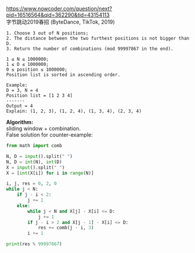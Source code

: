 https://www.nowcoder.com/question/next?pid=16516564&qid=362290&tid=43154113 <br />
字节跳动2019春招 (ByteDance, TikTok, 2019) <br />
````
1. Choose 3 out of N positions;
2. The distance between the two furthest positions is not bigger than D.
3. Return the number of combinations (mod 99997867 in the end).

1 ≤ N ≤ 1000000;
1 ≤ D ≤ 1000000;
0 ≤ position ≤ 1000000;
Position list is sorted in ascending order.

Example:
D = 3, N = 4
Position list = [1 2 3 4]
-------
Output = 4
Explain: (1, 2, 3), (1, 2, 4), (1, 3, 4), (2, 3, 4)

````

**Algorithm:** <br />
sliding window + combination. <br />
False solution for counter-example: <br />
````python
from math import comb

N, D = input().split(" ")
N, D = int(N), int(D)
X = input().split(" ")
X = [int(X[i]) for i in range(N)]

i, j, res = 0, 2, 0
while j < N:
    if j - i < 2:
        j += 1
    else:
        while j < N and X[j] - X[i] <= D:
            j += 1
        if j - i > 2 and X[j - 1] - X[i] <= D:
            res += comb(j - i, 3)
        i += 1

print(res % 99997867)
````
